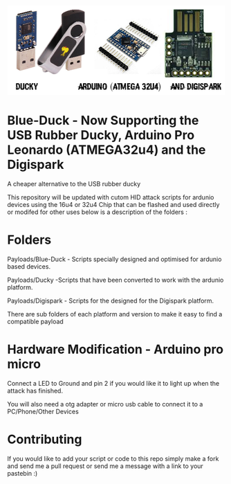 <img src="https://github.com/DarrenRainey/Blue-Duck/blob/master/logo.png?raw=true" width="515" height="206">

# Blue-Duck - Now Supporting the USB Rubber Ducky, Arduino Pro Leonardo (ATMEGA32u4) and the Digispark

A cheaper alternative to the USB rubber ducky

This repository will be updated with cutom HID attack scripts for ardunio devices using the 16u4 or 32u4 Chip that can be flashed and used directly or modifed for other uses below is a description of the folders :

# Folders
Payloads/Blue-Duck - Scripts specially designed and optimised for ardunio based devices.

Payloads/Ducky -Scripts that have been converted to work with the ardunio platform.

Payloads/Digispark - Scripts for the designed for the Digispark platform.

There are sub folders of each platform and version to make it easy to find a compatible payload

# Hardware Modification - Arduino pro micro
Connect a LED to  Ground and pin 2 if you would like it to light up when the attack has finished.

You will also need a otg adapter or micro usb cable to connect it to a PC/Phone/Other Devices

# Contributing
If you would like to add your script or code to this repo simply make a fork and send me a pull request or send me a message with a link to your pastebin :)
